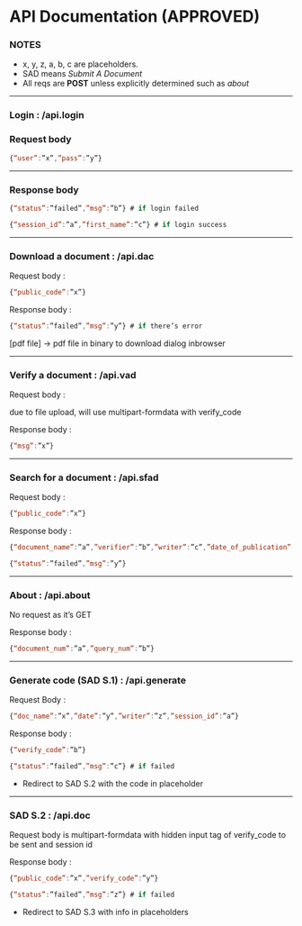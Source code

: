 # API Documentation (APPROVED)

### **NOTES**

- x, y, z, a, b, c are placeholders.
- SAD means *Submit A Document*
- All reqs are **POST** unless explicitly determined such as *about*

---
### **Login : /api.login**

### **Request body**

```javascript
{“user”:”x”,”pass”:”y”}
```

---

### **Response body**

```javascript
{“status”:”failed”,”msg”:”b”} # if login failed
```

```javascript
{“session_id”:”a”,”first_name”:”c”} # if login success
```

---

### **Download a document : /api.dac**

Request body :

```javascript
{“public_code”:”x”}
```

Response body :

```javascript
{“status”:”failed”,”msg”:”y”} # if there’s error
```

[pdf file] → pdf file in binary to download dialog inbrowser

---

### **Verify a document : /api.vad**

Request body :

due to file upload, will use multipart-formdata with verify_code

Response body :

```javascript
{“msg”:”x”}
```

---

### **Search for a document : /api.sfad**

Request body :

```javascript
{“public_code”:”x”}
```

Response body :

```javascript
{“document_name”:”a”,”verifier”:”b”,”writer”:”c”,”date_of_publication”:”d”}
```

```javascript
{“status”:”failed”,”msg”:”y”}
```

---

### **About : /api.about**

No request as it’s GET

Response body :

```javascript
{“document_num”:”a”,”query_num”:”b”}
```

---

### **Generate code (SAD S.1) : /api.generate**

Request Body :

```javascript
{“doc_name”:”x”,”date”:”y”,”writer”:”z”,”session_id”:”a”}
```

Response body :

```javascript
{“verify_code”:”b”}
```

```javascript
{“status”:”failed”,”msg”:”c”} # if failed
```

- Redirect to SAD S.2 with the code in placeholder

---

### **SAD S.2 : /api.doc**

Request body is multipart-formdata with hidden input tag of verify_code to be sent and session id

Response body :

```javascript
{“public_code”:”x”,”verify_code”:”y”}
```

```javascript
{“status”:”failed”,”msg”:”z”} # if failed
```

- Redirect to SAD S.3 with info in placeholders
